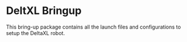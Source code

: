 # DeltXL Bringup
This bring-up package contains all the launch files and configurations to setup the DeltaXL robot. 

